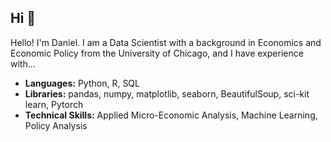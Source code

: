 ## **Hi 👋**

Hello! I'm Daniel. I am a Data Scientist with a background in Economics and Economic Policy from the University of Chicago, and I have experience with...

- **Languages:** Python, R, SQL 
- **Libraries:** pandas, numpy, matplotlib, seaborn, BeautifulSoup, sci-kit learn, Pytorch
- **Technical Skills:** Applied Micro-Economic Analysis, Machine Learning, Policy Analysis



<!--
**danielsavila/danielsavila** is a ✨ _special_ ✨ repository because its `README.md` (this file) appears on your GitHub profile.

tests
Here are some ideas to get you started:

- 🔭 I’m currently working on ...
- 🌱 I’m currently learning ...
- 👯 I’m looking to collaborate on ...
- 🤔 I’m looking for help with ...
- 💬 Ask me about ...
- 📫 How to reach me: ...
- 😄 Pronouns: ...
- ⚡ Fun fact: ...
-->
